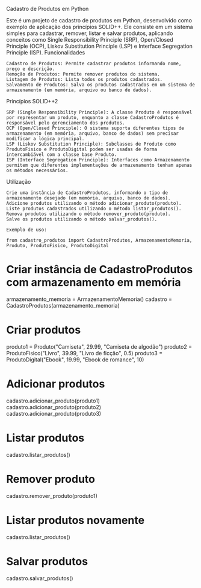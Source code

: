 Cadastro de Produtos em Python

Este é um projeto de cadastro de produtos em Python, desenvolvido como exemplo de aplicação dos princípios SOLID++. Ele consiste em um sistema simples para cadastrar, remover, listar e salvar produtos, aplicando conceitos como Single Responsibility Principle (SRP), Open/Closed Principle (OCP), Liskov Substitution Principle (LSP) e Interface Segregation Principle (ISP).
Funcionalidades

    Cadastro de Produtos: Permite cadastrar produtos informando nome, preço e descrição.
    Remoção de Produtos: Permite remover produtos do sistema.
    Listagem de Produtos: Lista todos os produtos cadastrados.
    Salvamento de Produtos: Salva os produtos cadastrados em um sistema de armazenamento (em memória, arquivo ou banco de dados).

Princípios SOLID++2

    SRP (Single Responsibility Principle): A classe Produto é responsável por representar um produto, enquanto a classe CadastroProdutos é responsável pelo gerenciamento dos produtos.
    OCP (Open/Closed Principle): O sistema suporta diferentes tipos de armazenamento (em memória, arquivo, banco de dados) sem precisar modificar a lógica principal.
    LSP (Liskov Substitution Principle): Subclasses de Produto como ProdutoFisico e ProdutoDigital podem ser usadas de forma intercambiável com a classe base Produto.
    ISP (Interface Segregation Principle): Interfaces como Armazenamento permitem que diferentes implementações de armazenamento tenham apenas os métodos necessários.

Utilização

    Crie uma instância de CadastroProdutos, informando o tipo de armazenamento desejado (em memória, arquivo, banco de dados).
    Adicione produtos utilizando o método adicionar_produto(produto).
    Liste produtos cadastrados utilizando o método listar_produtos().
    Remova produtos utilizando o método remover_produto(produto).
    Salve os produtos utilizando o método salvar_produtos().

    Exemplo de uso:

    from cadastro_produtos import CadastroProdutos, ArmazenamentoMemoria, Produto, ProdutoFisico, ProdutoDigital

# Criar instância de CadastroProdutos com armazenamento em memória
armazenamento_memoria = ArmazenamentoMemoria()
cadastro = CadastroProdutos(armazenamento_memoria)

# Criar produtos
produto1 = Produto("Camiseta", 29.99, "Camiseta de algodão")
produto2 = ProdutoFisico("Livro", 39.99, "Livro de ficção", 0.5)
produto3 = ProdutoDigital("Ebook", 19.99, "Ebook de romance", 10)

# Adicionar produtos
cadastro.adicionar_produto(produto1)
cadastro.adicionar_produto(produto2)
cadastro.adicionar_produto(produto3)

# Listar produtos
cadastro.listar_produtos()

# Remover produto
cadastro.remover_produto(produto1)

# Listar produtos novamente
cadastro.listar_produtos()

# Salvar produtos
cadastro.salvar_produtos()
